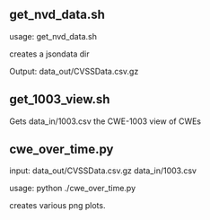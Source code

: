 

## get_nvd_data.sh

usage: get_nvd_data.sh

creates a jsondata dir

Output: data_out/CVSSData.csv.gz

## get_1003_view.sh

Gets data_in/1003.csv the CWE-1003 view of CWEs

## cwe_over_time.py 


input: 
    data_out/CVSSData.csv.gz
    data_in/1003.csv

usage: python ./cwe_over_time.py 

creates various png plots.